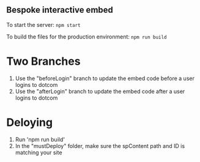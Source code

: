 ## Bespoke interactive embed



To start the server:
`npm start`

To build the files for the production environment:
`npm run build`


# Two Branches

1. Use the "beforeLogin" branch to update the embed code before a user logins to dotcom
2. Use the "afterLogin" branch to update the embed code after a user logins to dotcom


# Deloying
1. Run 'npm run build'
2. In the "mustDeploy" folder, make sure the spContent path and ID is matching your site
